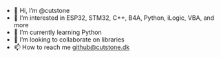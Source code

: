 - 👋 Hi, I’m @cutstone
- 👀 I’m interested in ESP32, STM32, C++, B4A, Python, iLogic, VBA, and more
- 🌱 I’m currently learning Python
- 💞️ I’m looking to collaborate on libraries
- 📫 How to reach me github@cutstone.dk

<!---
cutstone/cutstone is a ✨ special ✨ repository because its `README.md` (this file) appears on your GitHub profile.
You can click the Preview link to take a look at your changes.
--->

